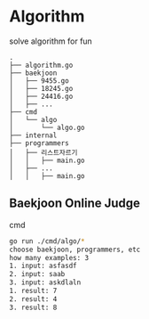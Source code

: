 # Algorithm
solve algorithm for fun

```
.
├── algorithm.go
├── baekjoon
│   ├── 9455.go
│   ├── 18245.go
│   ├── 24416.go
│   ├── ...
├── cmd
│   └── algo
│       └── algo.go
├── internal
├── programmers
│   ├── 리스트자르기
│   │   ├── main.go
│   ├── ...
│   │   ├── main.go
```

## Baekjoon Online Judge

cmd
```bash
go run ./cmd/algo/*
choose baekjoon, programmers, etc
how many examples: 3
1. input: asfasdf
2. input: saab
3. input: askdlaln
1. result: 7
2. result: 4
3. result: 8
```


